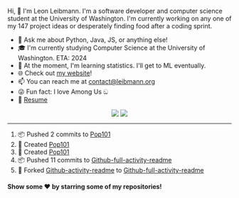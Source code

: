 Hi, 👋 I'm Leon Leibmann. I'm a software developer and computer science student at the University of Washington. I'm currently working on any one of my 147 project ideas or desperately finding food after a coding sprint.

- 💬 Ask me about Python, Java, JS, or anything else!
- 🎓 I'm currently studying Computer Science at the University of Washington. ETA: 2024
- 🌱 At the moment, I'm learning statistics. I'll get to ML eventually.
- 🌐 Check out [my website](https://leibmann.org)!
- 📫 You can reach me at [contact@leibmann.org](mailto:contact@leibmann.org)
- 😜 Fun fact: I love Among Us ඞ
- 📄 [Resume](https://leibmann.org/Leon_Leibmann_Resume.pdf)

<div align="middle">
<img align="top" src="https://github-readme-stats.vercel.app/api/top-langs/?username=Pop101&layout=compact&theme=transparent&hide_border=true&hide=css">
<img align="top" src="https://github-readme-stats.vercel.app/api?username=Pop101&show_icons=true&theme=transparent&hide_border=true&count_private=true&hide=issues,contribs">
</div>

---
<!--START_SECTION:activity-->
1. 📦 Pushed 2 commits to [Pop101](https://github.com/Pop101/Pop101)
2. 🎉 Created [Pop101](https://github.com/Pop101/Pop101)
3. 🎉 Created [Pop101](https://github.com/Pop101/Pop101)
4. 📦 Pushed 11 commits to [Github-full-activity-readme](https://github.com/Pop101/github-full-activity-readme)
5. 🍴 Forked [Github-activity-readme](https://github.com/jamesgeorge007/github-activity-readme) to [Github-full-activity-readme](https://github.com/Pop101/github-full-activity-readme)
<!--END_SECTION:activity-->

#### Show some ❤️ by starring some of my repositories!